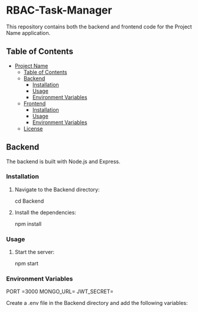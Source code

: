 # RBAC-Task-Manager

This repository contains both the backend and frontend code for the Project Name application.

## Table of Contents

- [Project Name](#project-name)
  - [Table of Contents](#table-of-contents)
  - [Backend](#backend)
    - [Installation](#installation)
    - [Usage](#usage)
    - [Environment Variables](#environment-variables)
  - [Frontend](#frontend)
    - [Installation](#installation-1)
    - [Usage](#usage-1)
    - [Environment Variables](#environment-variables-1)
  - [License](#license)

## Backend

The backend is built with Node.js and Express.

### Installation

1. Navigate to the Backend directory:
    
    cd Backend
    
2. Install the dependencies:
   
    npm install
    

### Usage

1. Start the server:
   
    npm start
    

### Environment Variables
PORT =3000
MONGO_URL=
JWT_SECRET=

Create a .env file in the Backend directory and add the following variables:
